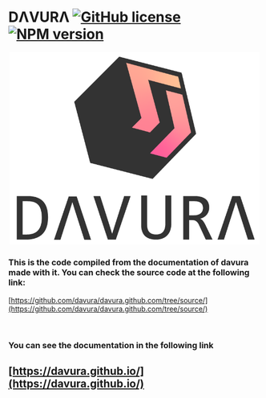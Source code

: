# DΛVURΛ [![GitHub license](https://img.shields.io/badge/license-MIT-green.svg)](https://github.com/davura/davura/blob/master/LICENSE) [![NPM version](https://img.shields.io/npm/v/davura.svg)](https://www.npmjs.com/package/davura)

<p align="center">
    <img src="logo.png" width="500">
<p/>

### This is the code compiled from the documentation of davura made with it. You can check the source code at the following link:

[https://github.com/davura/davura.github.com/tree/source/](https://github.com/davura/davura.github.com/tree/source/)

<br/>

### You can see the documentation in the following link

## [https://davura.github.io/](https://davura.github.io/)